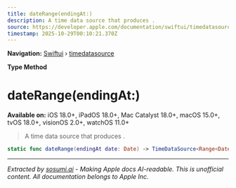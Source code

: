 ```yaml
---
title: dateRange(endingAt:)
description: A time data source that produces .
source: https://developer.apple.com/documentation/swiftui/timedatasource/daterange(endingat:)
timestamp: 2025-10-29T00:10:21.370Z
---
```


**Navigation:** [Swiftui](/documentation/swiftui) › [timedatasource](/documentation/swiftui/timedatasource)

**Type Method**

# dateRange(endingAt:)

**Available on:** iOS 18.0+, iPadOS 18.0+, Mac Catalyst 18.0+, macOS 15.0+, tvOS 18.0+, visionOS 2.0+, watchOS 11.0+

> A time data source that produces .

```swift
static func dateRange(endingAt date: Date) -> TimeDataSource<Range<Date>>
```

---

*Extracted by [sosumi.ai](https://sosumi.ai) - Making Apple docs AI-readable.*
*This is unofficial content. All documentation belongs to Apple Inc.*
